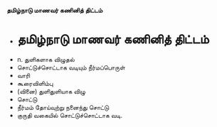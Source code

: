 **தமிழ்நாடு மாணவர் கணினித் திட்டம்**
- # தமிழ்நாடு மாணவர் கணினித் திட்டம்
- n. துளிகளாக விழுதல்
- சொட்டுச்சொட்டாக வடியும் நீர்மப்பொருள்
- வாரி
- கூரைவிளிம்பு
- (வினை) துளிதுளியாக விழு
- சொட்டு
- நீர்மம் தோய்வுற்று நனைந்து சொட்டு
- குருதி வகையில் சொட்டுச்சொட்டாக வடி.

